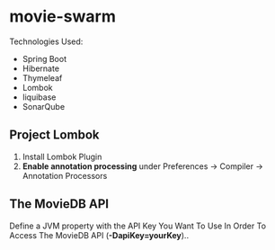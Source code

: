 <h1>movie-swarm</h1>
<p>Technologies Used:</p>
<ul>
  <li>Spring Boot</li>
  <li>Hibernate</li>
  <li>Thymeleaf</li>
  <li>Lombok</li>
  <li>liquibase</li>
  <li>SonarQube</li>
</ul>
<h2>Project Lombok</h2>
<ol>
  <li>Install Lombok Plugin</li>
  <li><strong>Enable annotation processing</strong> under Preferences -> Compiler -> Annotation Processors</li>
</ol>
<h2>The MovieDB API</h2>
Define a JVM property with the API Key You Want To Use In Order To Access The MovieDB API (<strong>-DapiKey=yourKey</strong>)..
